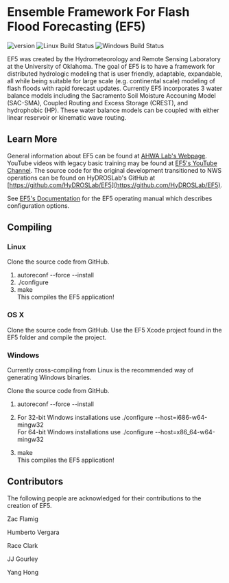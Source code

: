 Ensemble Framework For Flash Flood Forecasting (EF5)
===
![version](https://img.shields.io/badge/version-1.2.5-blue.svg?style=flat) ![Linux Build Status](https://img.shields.io/github/actions/workflow/status/AHWALab/EF5/build.yml?label=Linux%20Build%20Status&branch=v1.2.5&style=flat) ![Windows Build Status](https://img.shields.io/github/actions/workflow/status/AHWALab/EF5/build.yml?label=Windows%20Build%20Status&branch=v1.2.5&style=flat&logo=windows)

EF5 was created by the Hydrometeorology and Remote Sensing Laboratory at the University of Oklahoma.
The goal of EF5 is to have a framework for distributed hydrologic modeling that is user friendly, adaptable, expandable, all while being suitable for large scale (e.g. continental scale) modeling of flash floods with rapid forecast updates. Currently EF5 incorporates 3 water balance models including the Sacramento Soil Moisture Accouning Model (SAC-SMA), Coupled Routing and Excess Storage (CREST), and hydrophobic (HP). These water balance models can be coupled with either linear reservoir or kinematic wave routing. 

## Learn More

General information about EF5 can be found at [AHWA Lab's Webpage](https://ahwa.lab.uiowa.edu/ensemble-framework-flash-flood-forecasting-ef5). YouTube videos with legacy basic training may be found at [EF5's YouTube Channel](https://www.youtube.com/channel/UCgoGJtdeqHgwoYIRhkgMwog). The source code for the original development transitioned to NWS operations can be found on HyDROSLab's GitHub at [https://github.com/HyDROSLab/EF5](https://github.com/HyDROSLab/EF5).

See [EF5's Documentation](https://ef5docs.readthedocs.io/en/latest/) for the EF5 operating manual which describes configuration options.

## Compiling

### Linux

Clone the source code from GitHub.   
1. autoreconf --force --install   
2. ./configure   
3. make   
   This compiles the EF5 application!

### OS X

Clone the source code from GitHub. Use the EF5 Xcode project found in the EF5 folder and compile the project.

### Windows

Currently cross-compiling from Linux is the recommended way of generating Windows binaries.

Clone the source code from GitHub.

1. autoreconf --force --install
2. For 32-bit Windows installations use ./configure --host=i686-w64-mingw32   
   For 64-bit Windows installations use ./configure --host=x86_64-w64-mingw32

3. make   
   This compiles the EF5 application!

## Contributors

The following people are acknowledged for their contributions to the creation of EF5.

Zac Flamig

Humberto Vergara

Race Clark

JJ Gourley

Yang Hong

